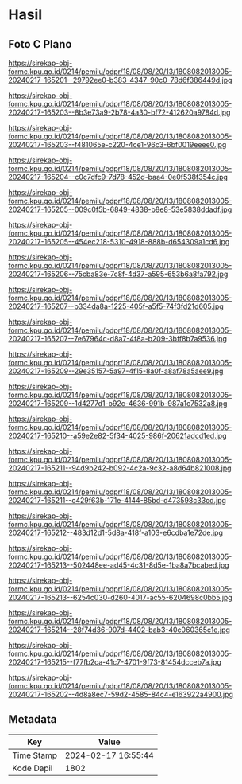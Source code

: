 # Hasil

## Foto C Plano

https://sirekap-obj-formc.kpu.go.id/0214/pemilu/pdpr/18/08/08/20/13/1808082013005-20240217-165201--29792ee0-b383-4347-90c0-78d6f386449d.jpg

https://sirekap-obj-formc.kpu.go.id/0214/pemilu/pdpr/18/08/08/20/13/1808082013005-20240217-165203--8b3e73a9-2b78-4a30-bf72-412620a9784d.jpg

https://sirekap-obj-formc.kpu.go.id/0214/pemilu/pdpr/18/08/08/20/13/1808082013005-20240217-165203--f481065e-c220-4ce1-96c3-6bf0019eeee0.jpg

https://sirekap-obj-formc.kpu.go.id/0214/pemilu/pdpr/18/08/08/20/13/1808082013005-20240217-165204--c0c7dfc9-7d78-452d-baa4-0e0f538f354c.jpg

https://sirekap-obj-formc.kpu.go.id/0214/pemilu/pdpr/18/08/08/20/13/1808082013005-20240217-165205--009c0f5b-6849-4838-b8e8-53e5838ddadf.jpg

https://sirekap-obj-formc.kpu.go.id/0214/pemilu/pdpr/18/08/08/20/13/1808082013005-20240217-165205--454ec218-5310-4918-888b-d654309a1cd6.jpg

https://sirekap-obj-formc.kpu.go.id/0214/pemilu/pdpr/18/08/08/20/13/1808082013005-20240217-165206--75cba83e-7c8f-4d37-a595-653b6a8fa792.jpg

https://sirekap-obj-formc.kpu.go.id/0214/pemilu/pdpr/18/08/08/20/13/1808082013005-20240217-165207--b334da8a-1225-405f-a5f5-74f3fd21d605.jpg

https://sirekap-obj-formc.kpu.go.id/0214/pemilu/pdpr/18/08/08/20/13/1808082013005-20240217-165207--7e67964c-d8a7-4f8a-b209-3bff8b7a9536.jpg

https://sirekap-obj-formc.kpu.go.id/0214/pemilu/pdpr/18/08/08/20/13/1808082013005-20240217-165209--29e35157-5a97-4f15-8a0f-a8af78a5aee9.jpg

https://sirekap-obj-formc.kpu.go.id/0214/pemilu/pdpr/18/08/08/20/13/1808082013005-20240217-165209--1d4277d1-b92c-4636-991b-987a1c7532a8.jpg

https://sirekap-obj-formc.kpu.go.id/0214/pemilu/pdpr/18/08/08/20/13/1808082013005-20240217-165210--a59e2e82-5f34-4025-986f-20621adcd1ed.jpg

https://sirekap-obj-formc.kpu.go.id/0214/pemilu/pdpr/18/08/08/20/13/1808082013005-20240217-165211--94d9b242-b092-4c2a-9c32-a8d64b821008.jpg

https://sirekap-obj-formc.kpu.go.id/0214/pemilu/pdpr/18/08/08/20/13/1808082013005-20240217-165211--c429f63b-171e-4144-85bd-d473598c33cd.jpg

https://sirekap-obj-formc.kpu.go.id/0214/pemilu/pdpr/18/08/08/20/13/1808082013005-20240217-165212--483d12d1-5d8a-418f-a103-e6cdba1e72de.jpg

https://sirekap-obj-formc.kpu.go.id/0214/pemilu/pdpr/18/08/08/20/13/1808082013005-20240217-165213--502448ee-ad45-4c31-8d5e-1ba8a7bcabed.jpg

https://sirekap-obj-formc.kpu.go.id/0214/pemilu/pdpr/18/08/08/20/13/1808082013005-20240217-165213--6254c030-d260-4017-ac55-6204698c0bb5.jpg

https://sirekap-obj-formc.kpu.go.id/0214/pemilu/pdpr/18/08/08/20/13/1808082013005-20240217-165214--28f74d36-907d-4402-bab3-40c060365c1e.jpg

https://sirekap-obj-formc.kpu.go.id/0214/pemilu/pdpr/18/08/08/20/13/1808082013005-20240217-165215--f77fb2ca-41c7-4701-9f73-81454dcceb7a.jpg

https://sirekap-obj-formc.kpu.go.id/0214/pemilu/pdpr/18/08/08/20/13/1808082013005-20240217-165202--4d8a8ec7-59d2-4585-84c4-e163922a4900.jpg


## Metadata

| Key        | Value               |
| ---------- | ------------------- |
| Time Stamp | 2024-02-17 16:55:44 |
| Kode Dapil | 1802                |



